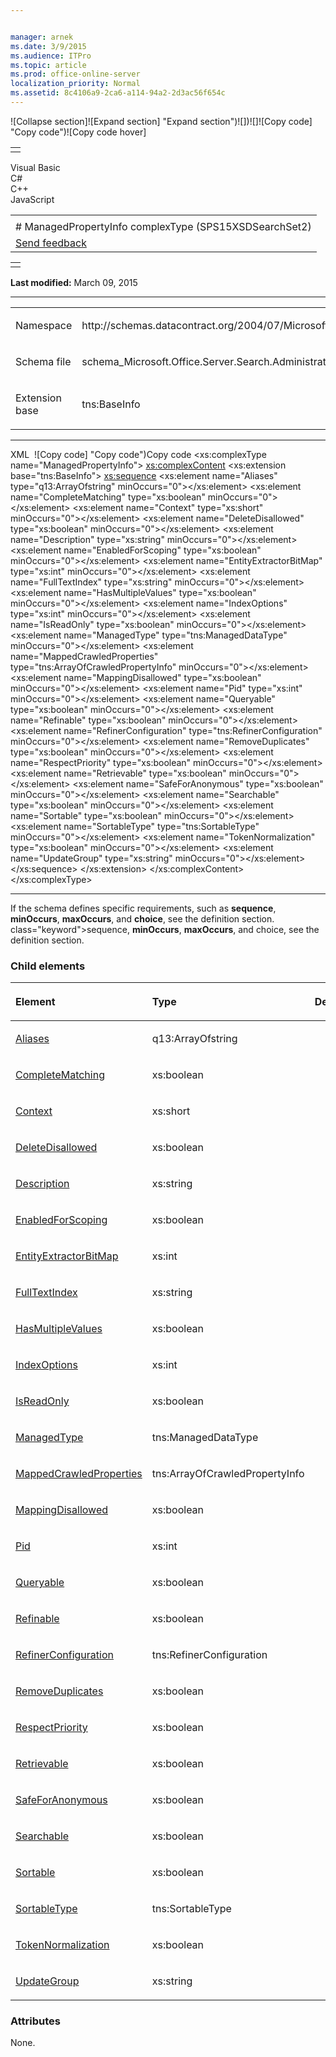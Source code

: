 ```yaml
---


manager: arnek
ms.date: 3/9/2015
ms.audience: ITPro
ms.topic: article
ms.prod: office-online-server
localization_priority: Normal
ms.assetid: 8c4106a9-2ca6-a114-94a2-2d3ac56f654c
---
```


![Collapse
section]![Expand
section] "Expand section")![]()![])![]![]()![Copy
code] "Copy code")![Copy code
hover]
<table>
<tbody>
<tr class="odd">
<td align="left"></td>
</tr>
</tbody>
</table>

Visual Basic  
C\#  
C++  
JavaScript  

<table>
<tbody>
<tr class="odd">
<td align="left"><span id="runningHeaderText"></span></td>
</tr>
<tr class="even">
<td align="left"># ManagedPropertyInfo complexType (SPS15XSDSearchSet2)</td>
</tr>
<tr class="odd">
<td align="left"><span id="headfeedbackarea" class="feedbackhead"><a href="javascript:SubmitFeedback(&#39;docthis@Microsoft.com&#39;,&#39;&#39;,&#39;&#39;,&#39;&#39;,&#39;1.0.18082.1225&#39;,&#39;%0\dThank%20you%20for%20your%20feedback.%20The%20developer%20writing%20teams%20use%20your%20feedback%20to%20improve%20documentation.%20While%20we%20are%20reviewing%20your%20feedback,%20we%20may%20send%20you%20e-mail%20to%20ask%20for%20clarification%20or%20feedback%20on%20a%20solution.%20We%20do%20not%20use%20your%20e-mail%20address%20for%20any%20other%20purpose%20and%20we%20delete%20it%20after%20we%20finish%20our%20review.%0\AFor%20further%20information%20about%20the%20privacy%20policies%20of%20Microsoft,%20please%20see%20http://privacy.microsoft.com/en-us/default.aspx.%0\A%0\d&#39;,&#39;Customer%20feedback&#39;);">Send feedback</a></span></td>
</tr>
</tbody>
</table>

<table>
<colgroup>
<col width="100%" />
</colgroup>
<tbody>
<tr class="odd">
<td align="left"></td>
</tr>
</tbody>
</table>

**Last modified:** March 09, 2015


-----------------------------------------------------------------------------------------------------------------------------------------------------------------------------------------------------

<table>
<colgroup>
<col width="50%" />
<col width="50%" />
</colgroup>
<tbody>
<tr class="odd">
<td align="left"><p><span class="label">Namespace</span></p></td>
<td align="left"><p>http://schemas.datacontract.org/2004/07/Microsoft.Office.Server.Search.Administration</p></td>
</tr>
<tr class="even">
<td align="left"><p><span class="label">Schema file</span></p></td>
<td align="left"><p>schema_Microsoft.Office.Server.Search.Administration.xsd</p></td>
</tr>
<tr class="odd">
<td align="left"><p><span class="label">Extension base</span></p></td>
<td align="left"><p>tns:BaseInfo</p></td>
</tr>
</tbody>
</table>


-----------------------------------------------------------------------------------------------------------------------------------------------------------------------------------------------

<span codelanguage="xmlLang"></span>
XML 
<span class="copyCode" onclick="CopyCode(this)"
onkeypress="CopyCode_CheckKey(this, event)"
onmouseover="ChangeCopyCodeIcon(this)"
onmouseout="ChangeCopyCodeIcon(this)" tabindex="0">![Copy
code] "Copy code")Copy code</span>
    <xs:complexType name="ManagedPropertyInfo">
        <xs:complexContent>
            <xs:extension base="tns:BaseInfo">
                <xs:sequence>
                    <xs:element name="Aliases" type="q13:ArrayOfstring" minOccurs="0"></xs:element>
                    <xs:element name="CompleteMatching" type="xs:boolean" minOccurs="0"></xs:element>
                    <xs:element name="Context" type="xs:short" minOccurs="0"></xs:element>
                    <xs:element name="DeleteDisallowed" type="xs:boolean" minOccurs="0"></xs:element>
                    <xs:element name="Description" type="xs:string" minOccurs="0"></xs:element>
                    <xs:element name="EnabledForScoping" type="xs:boolean" minOccurs="0"></xs:element>
                    <xs:element name="EntityExtractorBitMap" type="xs:int" minOccurs="0"></xs:element>
                    <xs:element name="FullTextIndex" type="xs:string" minOccurs="0"></xs:element>
                    <xs:element name="HasMultipleValues" type="xs:boolean" minOccurs="0"></xs:element>
                    <xs:element name="IndexOptions" type="xs:int" minOccurs="0"></xs:element>
                    <xs:element name="IsReadOnly" type="xs:boolean" minOccurs="0"></xs:element>
                    <xs:element name="ManagedType" type="tns:ManagedDataType" minOccurs="0"></xs:element>
                    <xs:element name="MappedCrawledProperties" type="tns:ArrayOfCrawledPropertyInfo" minOccurs="0"></xs:element>
                    <xs:element name="MappingDisallowed" type="xs:boolean" minOccurs="0"></xs:element>
                    <xs:element name="Pid" type="xs:int" minOccurs="0"></xs:element>
                    <xs:element name="Queryable" type="xs:boolean" minOccurs="0"></xs:element>
                    <xs:element name="Refinable" type="xs:boolean" minOccurs="0"></xs:element>
                    <xs:element name="RefinerConfiguration" type="tns:RefinerConfiguration" minOccurs="0"></xs:element>
                    <xs:element name="RemoveDuplicates" type="xs:boolean" minOccurs="0"></xs:element>
                    <xs:element name="RespectPriority" type="xs:boolean" minOccurs="0"></xs:element>
                    <xs:element name="Retrievable" type="xs:boolean" minOccurs="0"></xs:element>
                    <xs:element name="SafeForAnonymous" type="xs:boolean" minOccurs="0"></xs:element>
                    <xs:element name="Searchable" type="xs:boolean" minOccurs="0"></xs:element>
                    <xs:element name="Sortable" type="xs:boolean" minOccurs="0"></xs:element>
                    <xs:element name="SortableType" type="tns:SortableType" minOccurs="0"></xs:element>
                    <xs:element name="TokenNormalization" type="xs:boolean" minOccurs="0"></xs:element>
                    <xs:element name="UpdateGroup" type="xs:string" minOccurs="0"></xs:element>
                </xs:sequence>
            </xs:extension>
        </xs:complexContent>
    </xs:complexType>


------------------------------------------------------------------------------------------------------------------------------------------------------------------------------------------------------------

If the schema defines specific requirements, such as **sequence**, **minOccurs**, **maxOccurs**, and **choice**, see the definition section.
class="keyword">sequence</span>, **minOccurs**,
**maxOccurs**, and <span
class="keyword">choice</span>, see the definition section.

### Child elements

<table>
<colgroup>
<col width="33%" />
<col width="33%" />
<col width="33%" />
</colgroup>
<thead>
<tr class="header">
<th align="left"><p>Element</p></th>
<th align="left"><p>Type</p></th>
<th align="left"><p>Description</p></th>
</tr>
</thead>
<tbody>
<tr class="odd">
<td align="left"><p><a href="aliases-element-managedpropertyinfo-complextypesps15xsdsearchset2.md">Aliases</a></p></td>
<td align="left"><p>q13:ArrayOfstring</p></td>
<td align="left"><p></p></td>
</tr>
<tr class="even">
<td align="left"><p><a href="completematching-element-managedpropertyinfo-complextypesps15xsdsearchset2.md">CompleteMatching</a></p></td>
<td align="left"><p>xs:boolean</p></td>
<td align="left"><p></p></td>
</tr>
<tr class="odd">
<td align="left"><p><a href="context-element-managedpropertyinfo-complextypesps15xsdsearchset2.md">Context</a></p></td>
<td align="left"><p>xs:short</p></td>
<td align="left"><p></p></td>
</tr>
<tr class="even">
<td align="left"><p><a href="deletedisallowed-element-managedpropertyinfo-complextypesps15xsdsearchset2.md">DeleteDisallowed</a></p></td>
<td align="left"><p>xs:boolean</p></td>
<td align="left"><p></p></td>
</tr>
<tr class="odd">
<td align="left"><p><a href="description-element-managedpropertyinfo-complextypesps15xsdsearchset2.md">Description</a></p></td>
<td align="left"><p>xs:string</p></td>
<td align="left"><p></p></td>
</tr>
<tr class="even">
<td align="left"><p><a href="enabledforscoping-element-managedpropertyinfo-complextypesps15xsdsearchset2.md">EnabledForScoping</a></p></td>
<td align="left"><p>xs:boolean</p></td>
<td align="left"><p></p></td>
</tr>
<tr class="odd">
<td align="left"><p><a href="entityextractorbitmap-element-managedpropertyinfo-complextypesps15xsdsearchset2.md">EntityExtractorBitMap</a></p></td>
<td align="left"><p>xs:int</p></td>
<td align="left"><p></p></td>
</tr>
<tr class="even">
<td align="left"><p><a href="fulltextindex-element-managedpropertyinfo-complextypesps15xsdsearchset2.md">FullTextIndex</a></p></td>
<td align="left"><p>xs:string</p></td>
<td align="left"><p></p></td>
</tr>
<tr class="odd">
<td align="left"><p><a href="hasmultiplevalues-element-managedpropertyinfo-complextypesps15xsdsearchset2.md">HasMultipleValues</a></p></td>
<td align="left"><p>xs:boolean</p></td>
<td align="left"><p></p></td>
</tr>
<tr class="even">
<td align="left"><p><a href="indexoptions-element-managedpropertyinfo-complextypesps15xsdsearchset2.md">IndexOptions</a></p></td>
<td align="left"><p>xs:int</p></td>
<td align="left"><p></p></td>
</tr>
<tr class="odd">
<td align="left"><p><a href="isreadonly-element-managedpropertyinfo-complextypesps15xsdsearchset2.md">IsReadOnly</a></p></td>
<td align="left"><p>xs:boolean</p></td>
<td align="left"><p></p></td>
</tr>
<tr class="even">
<td align="left"><p><a href="managedtype-element-managedpropertyinfo-complextypesps15xsdsearchset2.md">ManagedType</a></p></td>
<td align="left"><p>tns:ManagedDataType</p></td>
<td align="left"><p></p></td>
</tr>
<tr class="odd">
<td align="left"><p><a href="mappedcrawledproperties-element-managedpropertyinfo-complextypesps15xsdsearchset.md">MappedCrawledProperties</a></p></td>
<td align="left"><p>tns:ArrayOfCrawledPropertyInfo</p></td>
<td align="left"><p></p></td>
</tr>
<tr class="even">
<td align="left"><p><a href="mappingdisallowed-element-managedpropertyinfo-complextypesps15xsdsearchset2.md">MappingDisallowed</a></p></td>
<td align="left"><p>xs:boolean</p></td>
<td align="left"><p></p></td>
</tr>
<tr class="odd">
<td align="left"><p><a href="pid-element-managedpropertyinfo-complextypesps15xsdsearchset2.md">Pid</a></p></td>
<td align="left"><p>xs:int</p></td>
<td align="left"><p></p></td>
</tr>
<tr class="even">
<td align="left"><p><a href="queryable-element-managedpropertyinfo-complextypesps15xsdsearchset2.md">Queryable</a></p></td>
<td align="left"><p>xs:boolean</p></td>
<td align="left"><p></p></td>
</tr>
<tr class="odd">
<td align="left"><p><a href="refinable-element-managedpropertyinfo-complextypesps15xsdsearchset2.md">Refinable</a></p></td>
<td align="left"><p>xs:boolean</p></td>
<td align="left"><p></p></td>
</tr>
<tr class="even">
<td align="left"><p><a href="refinerconfiguration-element-managedpropertyinfo-complextypesps15xsdsearchset2.md">RefinerConfiguration</a></p></td>
<td align="left"><p>tns:RefinerConfiguration</p></td>
<td align="left"><p></p></td>
</tr>
<tr class="odd">
<td align="left"><p><a href="removeduplicates-element-managedpropertyinfo-complextypesps15xsdsearchset2.md">RemoveDuplicates</a></p></td>
<td align="left"><p>xs:boolean</p></td>
<td align="left"><p></p></td>
</tr>
<tr class="even">
<td align="left"><p><a href="respectpriority-element-managedpropertyinfo-complextypesps15xsdsearchset2.md">RespectPriority</a></p></td>
<td align="left"><p>xs:boolean</p></td>
<td align="left"><p></p></td>
</tr>
<tr class="odd">
<td align="left"><p><a href="retrievable-element-managedpropertyinfo-complextypesps15xsdsearchset2.md">Retrievable</a></p></td>
<td align="left"><p>xs:boolean</p></td>
<td align="left"><p></p></td>
</tr>
<tr class="even">
<td align="left"><p><a href="safeforanonymous-element-managedpropertyinfo-complextypesps15xsdsearchset2.md">SafeForAnonymous</a></p></td>
<td align="left"><p>xs:boolean</p></td>
<td align="left"><p></p></td>
</tr>
<tr class="odd">
<td align="left"><p><a href="searchable-element-managedpropertyinfo-complextypesps15xsdsearchset2.md">Searchable</a></p></td>
<td align="left"><p>xs:boolean</p></td>
<td align="left"><p></p></td>
</tr>
<tr class="even">
<td align="left"><p><a href="sortable-element-managedpropertyinfo-complextypesps15xsdsearchset2.md">Sortable</a></p></td>
<td align="left"><p>xs:boolean</p></td>
<td align="left"><p></p></td>
</tr>
<tr class="odd">
<td align="left"><p><a href="sortabletype-element-managedpropertyinfo-complextypesps15xsdsearchset2.md">SortableType</a></p></td>
<td align="left"><p>tns:SortableType</p></td>
<td align="left"><p></p></td>
</tr>
<tr class="even">
<td align="left"><p><a href="tokennormalization-element-managedpropertyinfo-complextypesps15xsdsearchset2.md">TokenNormalization</a></p></td>
<td align="left"><p>xs:boolean</p></td>
<td align="left"><p></p></td>
</tr>
<tr class="odd">
<td align="left"><p><a href="updategroup-element-managedpropertyinfo-complextypesps15xsdsearchset2.md">UpdateGroup</a></p></td>
<td align="left"><p>xs:string</p></td>
<td align="left"><p></p></td>
</tr>
</tbody>
</table>

### Attributes

None.








